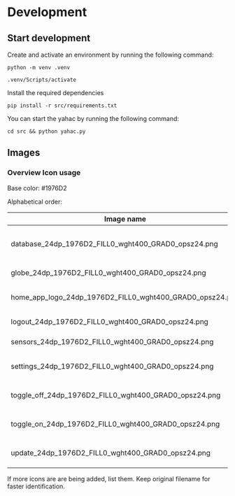 # Development

## Start development

Create and activate an environment by running the following command:

```python -m venv .venv```

```.venv/Scripts/activate```

Install the required dependencies

```pip install -r src/requirements.txt```

You can start the yahac by running the following command:

```cd src && python yahac.py```

## Images

### Overview Icon usage

Base color: #1976D2

Alphabetical order:

| Image name                                               | Usage |
| -------------------------------------------------------- | ----- |
| database_24dp_1976D2_FILL0_wght400_GRAD0_opsz24.png      | Sensors frame (add/remove sensors) |
| globe_24dp_1976D2_FILL0_wght400_GRAD0_opsz24.png         | link to website |
| home_app_logo_24dp_1976D2_FILL0_wght400_GRAD0_opsz24.png | YAHAC itself, ICO file available |
| logout_24dp_1976D2_FILL0_wght400_GRAD0_opsz24.png        | TrayMenu Exit |
| sensors_24dp_1976D2_FILL0_wght400_GRAD0_opsz24.png       | Listed sensor in Traymenu |
| settings_24dp_1976D2_FILL0_wght400_GRAD0_opsz24.png      | Configuration frame (settings) |
| toggle_off_24dp_1976D2_FILL0_wght400_GRAD0_opsz24.png    | TrayMenu switch with state off |
| toggle_on_24dp_1976D2_FILL0_wght400_GRAD0_opsz24.png     | TrayMenu switch with state on |
| update_24dp_1976D2_FILL0_wght400_GRAD0_opsz24.png        | TrayMenu Check for updates |

If more icons are are being added, list them. Keep original filename for faster identification.